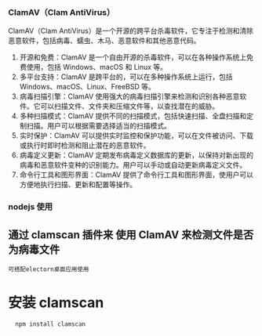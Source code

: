 ### ClamAV（Clam AntiVirus）

ClamAV（Clam AntiVirus）是一个开源的跨平台杀毒软件，它专注于检测和清除恶意软件，包括病毒、蠕虫、木马、恶意软件和其他恶意代码。

1. 开源和免费：ClamAV 是一个自由开源的杀毒软件，可以在各种操作系统上免费使用，包括 Windows、macOS 和 Linux 等。
2. 多平台支持：ClamAV 是跨平台的，可以在多种操作系统上运行，包括 Windows、macOS、Linux、FreeBSD 等。
3. 病毒扫描引擎：ClamAV 使用强大的病毒扫描引擎来检测和识别各种恶意软件。它可以扫描文件、文件夹和压缩文件等，以查找潜在的威胁。
4. 多种扫描模式：ClamAV 提供不同的扫描模式，包括快速扫描、全盘扫描和定制扫描。用户可以根据需要选择适当的扫描模式。
5. 实时保护：ClamAV 可以提供实时监控和保护功能，可以在文件被访问、下载或执行时即时检测和阻止潜在的恶意软件。
6. 病毒定义更新：ClamAV 定期发布病毒定义数据库的更新，以保持对新出现的病毒和恶意软件变种的识别能力。用户可以手动或自动更新病毒定义文件。
7. 命令行工具和图形界面：ClamAV 提供了命令行工具和图形界面，使用户可以方便地执行扫描、更新和配置等操作。

### nodejs 使用

## 通过 clamscan 插件来 使用 ClamAV 来检测文件是否为病毒文件

    可搭配electorn桌面应用使用

# 安装 clamscan

```sh
  npm install clamscan
```
